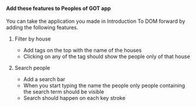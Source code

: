 #### Add these features to Peoples of GOT app

You can take the application you made in Introduction To DOM forward by adding the following features.

1. Filter by house

   - Add tags on the top with the name of the houses
   - Clicking on any of the tag should show the people only of that house

2. Search people

   - Add a search bar
   - When you start typing the name the people only people containing the search term should be visible
   - Search should happen on each key stroke
